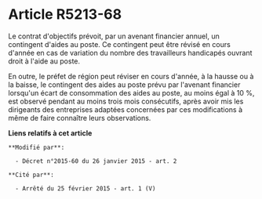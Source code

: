 # Article R5213-68

Le contrat d'objectifs prévoit, par un avenant financier annuel, un contingent d'aides au poste. Ce contingent peut être
révisé en cours d'année en cas de variation du nombre des travailleurs handicapés ouvrant droit à l'aide au poste. 

En outre, le préfet de région peut réviser en cours d'année, à la hausse ou à la baisse, le contingent des aides au poste
prévu par l'avenant financier lorsqu'un écart de consommation des aides au poste, au moins égal à 10 %, est observé pendant
au moins trois mois consécutifs, après avoir mis les dirigeants des entreprises adaptées concernées par ces modifications à
même de faire connaître leurs observations.

**Liens relatifs à cet article**

	**Modifié par**:

	  - Décret n°2015-60 du 26 janvier 2015 - art. 2

	**Cité par**:

	  - Arrêté du 25 février 2015 - art. 1 (V)
